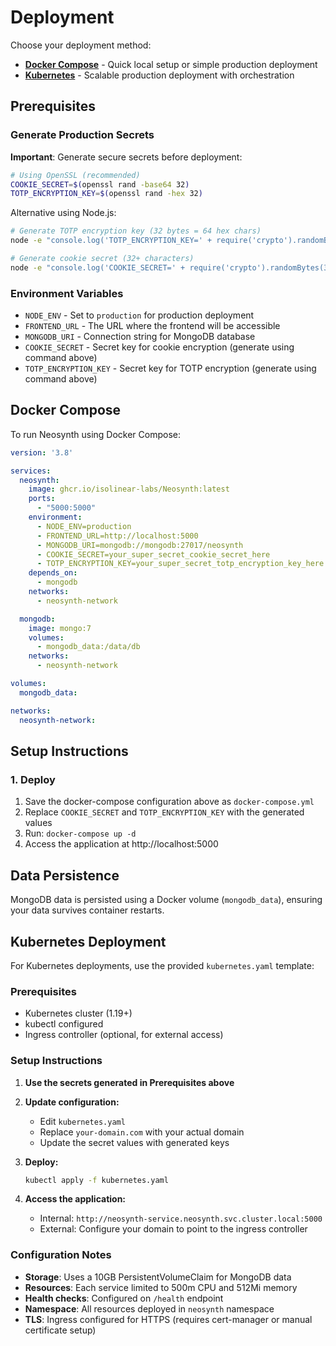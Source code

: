 # Deployment

Choose your deployment method:

- **[Docker Compose](#docker-compose)** - Quick local setup or simple production deployment
- **[Kubernetes](#kubernetes-deployment)** - Scalable production deployment with orchestration

## Prerequisites

### Generate Production Secrets

**Important**: Generate secure secrets before deployment:

```bash
# Using OpenSSL (recommended)
COOKIE_SECRET=$(openssl rand -base64 32)
TOTP_ENCRYPTION_KEY=$(openssl rand -hex 32)
```

Alternative using Node.js:
```bash
# Generate TOTP encryption key (32 bytes = 64 hex chars)
node -e "console.log('TOTP_ENCRYPTION_KEY=' + require('crypto').randomBytes(32).toString('hex'))"

# Generate cookie secret (32+ characters)
node -e "console.log('COOKIE_SECRET=' + require('crypto').randomBytes(32).toString('base64'))"
```

### Environment Variables

- `NODE_ENV` - Set to `production` for production deployment
- `FRONTEND_URL` - The URL where the frontend will be accessible
- `MONGODB_URI` - Connection string for MongoDB database
- `COOKIE_SECRET` - Secret key for cookie encryption (generate using command above)
- `TOTP_ENCRYPTION_KEY` - Secret key for TOTP encryption (generate using command above)

## Docker Compose

To run Neosynth using Docker Compose:

```yaml
version: '3.8'

services:
  neosynth:
    image: ghcr.io/isolinear-labs/Neosynth:latest
    ports:
      - "5000:5000"
    environment:
      - NODE_ENV=production
      - FRONTEND_URL=http://localhost:5000
      - MONGODB_URI=mongodb://mongodb:27017/neosynth
      - COOKIE_SECRET=your_super_secret_cookie_secret_here
      - TOTP_ENCRYPTION_KEY=your_super_secret_totp_encryption_key_here
    depends_on:
      - mongodb
    networks:
      - neosynth-network

  mongodb:
    image: mongo:7
    volumes:
      - mongodb_data:/data/db
    networks:
      - neosynth-network

volumes:
  mongodb_data:

networks:
  neosynth-network:
```

## Setup Instructions

### 1. Deploy

1. Save the docker-compose configuration above as `docker-compose.yml`
2. Replace `COOKIE_SECRET` and `TOTP_ENCRYPTION_KEY` with the generated values
3. Run: `docker-compose up -d`
4. Access the application at http://localhost:5000

## Data Persistence

MongoDB data is persisted using a Docker volume (`mongodb_data`), ensuring your data survives container restarts.

## Kubernetes Deployment

For Kubernetes deployments, use the provided `kubernetes.yaml` template:

### Prerequisites

- Kubernetes cluster (1.19+)
- kubectl configured
- Ingress controller (optional, for external access)

### Setup Instructions

1. **Use the secrets generated in Prerequisites above**

2. **Update configuration:**
   - Edit `kubernetes.yaml`
   - Replace `your-domain.com` with your actual domain
   - Update the secret values with generated keys

3. **Deploy:**
   ```bash
   kubectl apply -f kubernetes.yaml
   ```

4. **Access the application:**
   - Internal: `http://neosynth-service.neosynth.svc.cluster.local:5000`
   - External: Configure your domain to point to the ingress controller

### Configuration Notes

- **Storage**: Uses a 10GB PersistentVolumeClaim for MongoDB data
- **Resources**: Each service limited to 500m CPU and 512Mi memory
- **Health checks**: Configured on `/health` endpoint
- **Namespace**: All resources deployed in `neosynth` namespace
- **TLS**: Ingress configured for HTTPS (requires cert-manager or manual certificate setup)